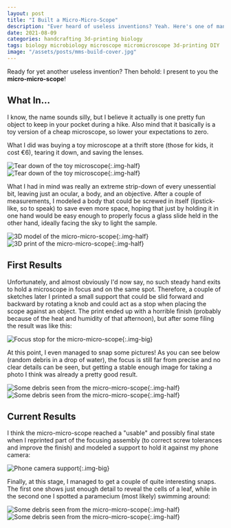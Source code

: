 ```yaml
---
layout: post
title: "I Built a Micro-Micro-Scope"
description: "Ever heard of useless inventions? Yeah. Here's one of many."
date: 2021-08-09
categories: handcrafting 3d-printing biology
tags: biology microbiology microscope micromicroscope 3d-printing DIY
image: "/assets/posts/mms-build-cover.jpg"
---
```


Ready for yet another useless invention? Then behold: I present to you the **micro-micro-scope**!

## What In...
I know, the name sounds silly, but I believe it actually is one pretty fun object to keep in your pocket during a hike. Also mind that it basically is a toy version of a cheap microscope, so lower your expectations to zero.

What I did was buying a toy microscope at a thrift store (those for kids, it cost €6), tearing it down, and saving the lenses.

![Tear down of the toy microscope](/assets/posts/mms-build-1.jpg){:.img-half}
![Tear down of the toy microscope](/assets/posts/mms-build-2.jpg){:.img-half}

What I had in mind was really an extreme strip-down of every unessential bit, leaving just an ocular, a body, and an objective. After a couple of measurements, I modeled a body that could be screwed in itself (lipstick-like, so to speak) to save even more space, hoping that just by holding it in one hand would be easy enough to properly focus a glass slide held in the other hand, ideally facing the sky to light the sample.

![3D model of the micro-micro-scope](/assets/posts/mms-build-3.jpg){:.img-half}
![3D print of the micro-micro-scope](/assets/posts/mms-build-4.jpg){:.img-half}

## First Results
Unfortunately, and almost obviously I'd now say, no such steady hand exits to hold a microscope in focus and on the same spot. Therefore, a couple of sketches later I printed a small support that could be slid forward and backward by rotating a knob and could act as a stop when placing the scope against an object. The print ended up with a horrible finish (probably because of the heat and humidity of that afternoon), but after some filing the result was like this:

![Focus stop for the micro-micro-scope](/assets/posts/mms-build-5.jpg){:.img-big}

At this point, I even managed to snap some pictures! As you can see below (random debris in a drop of water), the focus is still far from precise and no clear details can be seen, but getting a stable enough image for taking a photo I think was already a pretty good result.

![Some debris seen from the micro-micro-scope](/assets/posts/mms-build-6.jpg){:.img-half}
![Some debris seen from the micro-micro-scope](/assets/posts/mms-build-7.jpg){:.img-half}

## Current Results
I think the micro-micro-scope reached a "usable" and possibly final state when I reprinted part of the focusing assembly (to correct screw tolerances and improve the finish) and modeled a support to hold it against my phone camera:

![Phone camera support](/assets/posts/mms-build-8.jpg){:.img-big}

Finally, at this stage, I managed to get a couple of quite interesting snaps. The first one shows just enough detail to reveal the cells of a leaf, while in the second one I spotted a paramecium (most likely) swimming around:

![Some debris seen from the micro-micro-scope](/assets/posts/mms-build-9.jpg){:.img-half}
![Some debris seen from the micro-micro-scope](/assets/posts/mms-build-10.jpg){:.img-half}
